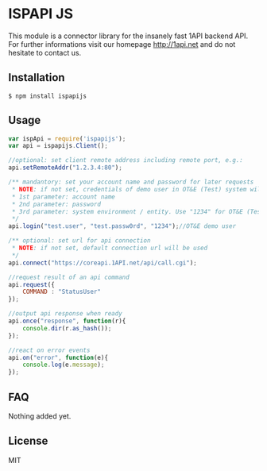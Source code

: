 # ISPAPI JS

This module is a connector library for the insanely fast 1API backend API.
For further informations visit our homepage http://1api.net and do not hesitate to contact us. 

## Installation

    $ npm install ispapijs

## Usage

```js
var ispApi = require('ispapijs');
var api = ispapijs.Client();

//optional: set client remote address including remote port, e.g.:
api.setRemoteAddr("1.2.3.4:80");

/** mandantory: set your account name and password for later requests
 * NOTE: if not set, credentials of demo user in OT&E (Test) system will be used by default as fallback
 * 1st parameter: account name
 * 2nd parameter: password
 * 3rd parameter: system environment / entity. Use "1234" for OT&E (Testsystem) and "54cd" for Production System
 */
api.login("test.user", "test.passw0rd", "1234");//OT&E demo user

/** optional: set url for api connection
 * NOTE: if not set, default connection url will be used
 */
api.connect("https://coreapi.1API.net/api/call.cgi");

//request result of an api command
api.request({
	COMMAND : "StatusUser"
});

//output api response when ready
api.once("response", function(r){
	console.dir(r.as_hash());
});

//react on error events
api.on("error", function(e){
	console.log(e.message);
});
```

## FAQ
Nothing added yet.

## License
MIT